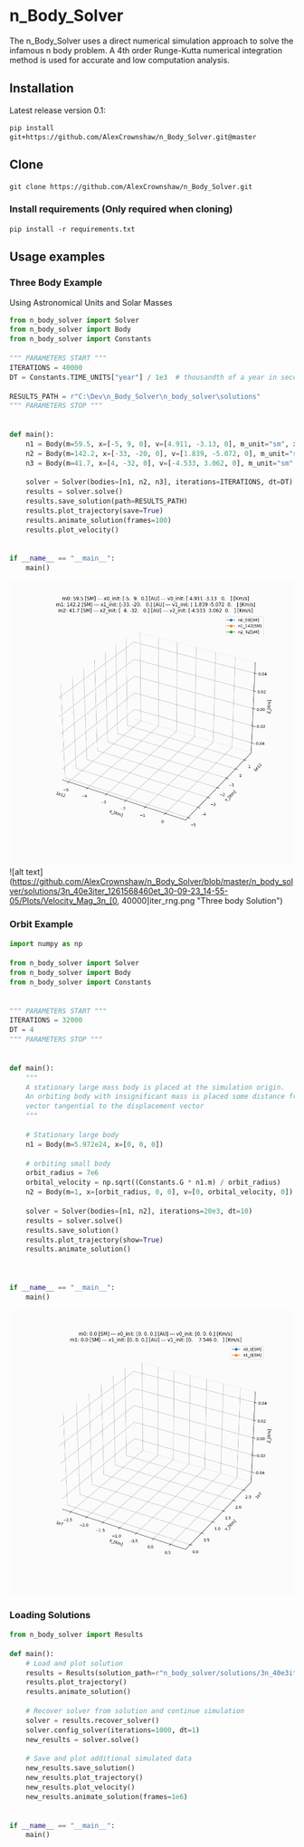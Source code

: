 # n_Body_Solver
The n_Body_Solver uses a direct numerical simulation approach to solve the infamous n body problem. 
A 4th order Runge-Kutta numerical integration method is used for accurate and low computation analysis. 
## Installation
Latest release version 0.1:
```commandline
pip install git+https://github.com/AlexCrownshaw/n_Body_Solver.git@master
```
## Clone
```commandLine
git clone https://github.com/AlexCrownshaw/n_Body_Solver.git
```
### Install requirements (Only required when cloning)
```commandline
pip install -r requirements.txt
```
## Usage examples

### Three Body Example
Using Astronomical Units and Solar Masses
```python
from n_body_solver import Solver
from n_body_solver import Body
from n_body_solver import Constants

""" PARAMETERS START """
ITERATIONS = 40000
DT = Constants.TIME_UNITS["year"] / 1e3  # thousandth of a year in seconds

RESULTS_PATH = r"C:\Dev\n_Body_Solver\n_body_solver\solutions"
""" PARAMETERS STOP """


def main():
    n1 = Body(m=59.5, x=[-5, 9, 0], v=[4.911, -3.13, 0], m_unit="sm", x_unit="au", v_unit="kmps")
    n2 = Body(m=142.2, x=[-33, -20, 0], v=[1.839, -5.072, 0], m_unit="sm", x_unit="au", v_unit="kmps")
    n3 = Body(m=41.7, x=[4, -32, 0], v=[-4.533, 3.062, 0], m_unit="sm", x_unit="au", v_unit="kmps")

    solver = Solver(bodies=[n1, n2, n3], iterations=ITERATIONS, dt=DT)
    results = solver.solve()
    results.save_solution(path=RESULTS_PATH)
    results.plot_trajectory(save=True)
    results.animate_solution(frames=100)
    results.plot_velocity()


if __name__ == "__main__":
    main()
```

![alt text](https://github.com/AlexCrownshaw/n_Body_Solver/blob/master/n_body_solver/solutions/3n_40e3iter_1261568460et_30-09-23_14-55-05/Plots/Solution_Animation_3n.gif "Three body Solution")
![alt text](https://github.com/AlexCrownshaw/n_Body_Solver/blob/master/n_body_solver/solutions/3n_40e3iter_1261568460et_30-09-23_14-55-05/Plots/Velocity_Mag_3n_[0, 40000]iter_rng.png "Three body Solution")

### Orbit Example

```python
import numpy as np

from n_body_solver import Solver
from n_body_solver import Body
from n_body_solver import Constants


""" PARAMETERS START """
ITERATIONS = 32000
DT = 4
""" PARAMETERS STOP """


def main():
    """
    A stationary large mass body is placed at the simulation origin.
    An orbiting body with insignificant mass is placed some distance from the origin with a velocity
    vector tangential to the displacement vector
    """

    # Stationary large body
    n1 = Body(m=5.972e24, x=[0, 0, 0])

    # orbiting small body
    orbit_radius = 7e6
    orbital_velocity = np.sqrt((Constants.G * n1.m) / orbit_radius)
    n2 = Body(m=1, x=[orbit_radius, 0, 0], v=[0, orbital_velocity, 0])

    solver = Solver(bodies=[n1, n2], iterations=20e3, dt=10)
    results = solver.solve()
    results.save_solution()
    results.plot_trajectory(show=True)
    results.animate_solution()


    
if __name__ == "__main__":
    main()
```

![alt text](https://github.com/AlexCrownshaw/n_Body_Solver/blob/master/n_body_solver/solutions/2n_20e3iter_199990et_24-09-23_14-42-17/Plots/Solution_Animation_2n.gif "TOrbit Solution")

### Loading Solutions

```python
from n_body_solver import Results

def main():
    # Load and plot solution
    results = Results(solution_path=r"n_body_solver/solutions/3n_40e3iter_2523136920et_15-09-23_17-39-54")
    results.plot_trajectory()
    results.animate_solution()

    # Recover solver from solution and continue simulation
    solver = results.recover_solver()
    solver.config_solver(iterations=1000, dt=1)
    new_results = solver.solve()

    # Save and plot additional simulated data
    new_results.save_solution()
    new_results.plot_trajectory()
    new_results.plot_velocity()
    new_results.animate_solution(frames=1e6)


if __name__ == "__main__":
    main()
```
